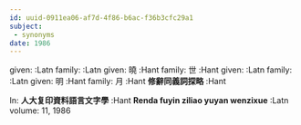 ```yaml
---
id: uuid-0911ea06-af7d-4f86-b6ac-f36b3cfc29a1
subject: 
 - synonyms
date: 1986
---
```


given:  :Latn
family:  :Latn
given: 曉 :Hant
family: 世 :Hant
given:  :Latn
family:  :Latn
given: 明 :Hant
family: 月 :Hant
**修辭同義詞探略** :Hant

In: 
**人大复印資料語言文字學** :Hant
**Renda fuyin ziliao yuyan wenzixue** :Latn
volume: 11, 1986